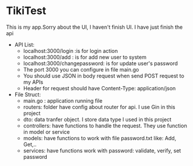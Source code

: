 # TikiTest
This is my app.Sorry about the UI, I haven't finish UI. I have just finish the api
- API List:
  - localhost:3000/login :is for login action
  - localhost:3000/add   : is for add new user to system
  - localhost:3000/changepassword: is for update user's password
  * The port 3000 you can configure in file main.go
  * You should use JSON in body request when send POST request to my APIs
  * Header for request should have Content-Type: application/json
- File Struct:
  - main.go : application running file
  - routers: folder have config about router for api. I use Gin in this project
  - dto: data tranfer object. I store data type I used in this project
  - controllers: have functions to handle the request. They use function in model or service
  - models: have functions to work with file password.txt like: Add, Get,..
  - services: have functions work with password: validate, verify, set password
